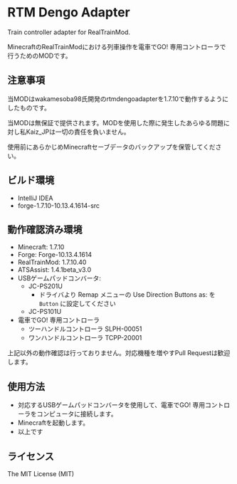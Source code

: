 # RTM Dengo Adapter

Train controller adapter for RealTrainMod.

MinecraftのRealTrainModにおける列車操作を電車でGO! 専用コントローラで行うためのMODです。

## 注意事項

当MODはwakamesoba98氏開発のrtmdengoadapterを1.7.10で動作するようにしたものです。

当MODは無保証で提供されます。MODを使用した際に発生したあらゆる問題に対し私Kaiz_JPは一切の責任を負いません。

使用前にあらかじめMinecraftセーブデータのバックアップを保管してください。

## ビルド環境

- IntelliJ IDEA
- forge-1.7.10-10.13.4.1614-src

## 動作確認済み環境

- Minecraft: 1.7.10
- Forge: Forge-10.13.4.1614
- RealTrainMod: 1.7.10.40
- ATSAssist: 1.4.1beta_v3.0
- USBゲームパッドコンバータ: 
  - JC-PS201U
    - ドライバより Remap メニューの Use Direction Buttons as: を `Button` に設定してください
  - JC-PS101U
- 電車でGO! 専用コントローラ
  - ツーハンドルコントローラ SLPH-00051
  - ワンハンドルコントローラ TCPP-20001

上記以外の動作確認は行っておりません。対応機種を増やすPull Requestは歓迎します。

## 使用方法

- 対応するUSBゲームパッドコンバータを使用して、電車でGO! 専用コントローラをコンピュータに接続します。
- Minecraftを起動します。
- 以上です

## ライセンス

The MIT License (MIT)
